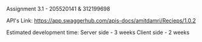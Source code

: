 Assignment 3.1 - 205520141 & 312199698

API's Link: https://app.swaggerhub.com/apis-docs/amitdamri/Recieps/1.0.2

Estimated development time: Server side - 3 weeks Client side - 2 weeks